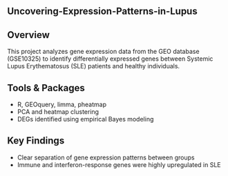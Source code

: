 ## Uncovering-Expression-Patterns-in-Lupus

## Overview
This project analyzes gene expression data from the GEO database (GSE10325) to identify differentially expressed genes between Systemic Lupus Erythematosus (SLE) patients and healthy individuals.

## Tools & Packages
- R, GEOquery, limma, pheatmap
- PCA and heatmap clustering
- DEGs identified using empirical Bayes modeling

## Key Findings
- Clear separation of gene expression patterns between groups
- Immune and interferon-response genes were highly upregulated in SLE
